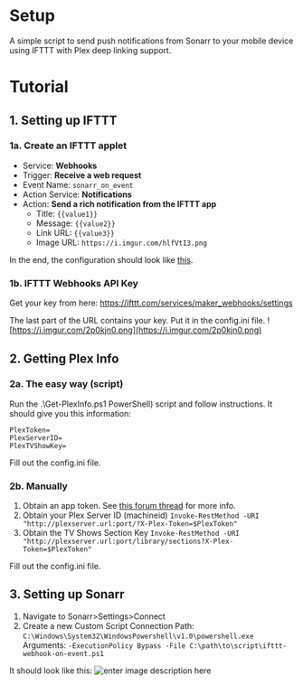 
# Setup
A simple script to send push notifications from Sonarr to your mobile device using IFTTT with Plex deep linking support.

# Tutorial

## 1. Setting up IFTTT
### 1a. Create an IFTTT applet
- Service: **Webhooks**
- Trigger: **Receive a web request**
- Event Name: `sonarr_on_event`
- Action Service: **Notifications**
- Action: **Send a rich notification from the IFTTT app**
  -   Title: `{{value1}}`
  - Message: `{{value2}}`
  - Link URL: `{{value3}}`
  - Image URL: `https://i.imgur.com/hlfVtI3.png`

In the end, the configuration should look like [this](https://i.imgur.com/3lVAhm8.png).

### 1b.  IFTTT Webhooks API Key
Get your key from here:
https://ifttt.com/services/maker_webhooks/settings

The last part of the URL contains your key. Put it in the config.ini file.
![https://i.imgur.com/2p0kjn0.png](https://i.imgur.com/2p0kjn0.png)

## 2. Getting Plex Info


### 2a. The easy way (script)

Run the .\Get-PlexInfo.ps1 PowerShell) script and follow instructions. It should give you this information:
```
PlexToken=
PlexServerID=
PlexTVShowKey=
```
Fill out the config.ini file.

### 2b. Manually
1. Obtain an app token. See [this forum thread](https://forums.plex.tv/discussion/129922/how-to-request-a-x-plex-token-token-for-your-app/p1) for more info.
2. Obtain your Plex Server ID (machineid)
`Invoke-RestMethod -URI "http://plexserver.url:port/?X-Plex-Token=$PlexToken"`
3. Obtain the TV Shows Section Key
`Invoke-RestMethod -URI "http://plexserver.url:port/library/sections?X-Plex-Token=$PlexToken"`

Fill out the config.ini file.

## 3. Setting up Sonarr
1. Navigate to Sonarr>Settings>Connect
2. Create a new Custom Script Connection
Path: `C:\Windows\System32\WindowsPowershell\v1.0\powershell.exe`
Arguments: `-ExecutionPolicy Bypass -File C:\path\to\script\ifttt-webhook-on-event.ps1`

It should look like this:
![enter image description here](https://i.imgur.com/3iyZuFm.png)


<!--stackedit_data:
eyJoaXN0b3J5IjpbMjQ5MDMyOTc3LDUyNjY0MjIyNiwxMDI5OT
k5MjMxLC0xNjg2MDgxNzU1LC04MDg1MjczNDAsMjIxODY0NTYz
LC0xNzQ3MDgwOTQxLC0zNjUzNzg0NzQsLTE4NTk4Nzg3NzksLT
ExMzY5NTgwODFdfQ==
-->